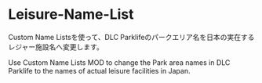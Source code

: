 # Leisure-Name-List


Custom Name Listsを使って、DLC Parklifeのパークエリア名を日本の実在するレジャー施設名へ変更します。

Use Custom Name Lists MOD to change the Park area names in DLC Parklife to the names of actual leisure facilities in Japan.
